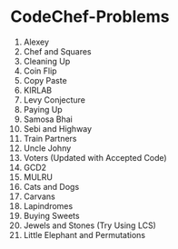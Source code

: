 # CodeChef-Problems
1. Alexey
2. Chef and Squares
3. Cleaning Up
4. Coin Flip
5. Copy Paste
6. KIRLAB
7. Levy Conjecture
8. Paying Up
9. Samosa Bhai
10. Sebi and Highway
11. Train Partners
12. Uncle Johny
11. Voters (Updated with Accepted Code)
12. GCD2
13. MULRU
14. Cats and Dogs
15. Carvans
16. Lapindromes
17. Buying Sweets
18. Jewels and Stones (Try Using LCS)
19. Little Elephant and Permutations
